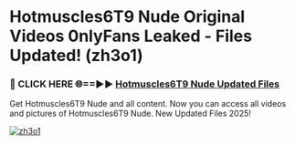 # Hotmuscles6T9 Nude Original Videos 0nlyFans Leaked - Files Updated! (zh3o1)

<h3>🔴 CLICK HERE 🌐==►► <a href="https://tinyurl.com/y5r63du9" rel="nofollow">Hotmuscles6T9 Nude Updated Files</a></h3>

Get Hotmuscles6T9 Nude and all content. Now you can access all videos and pictures of Hotmuscles6T9 Nude. New Updated Files 2025!

[![zh3o1](https://i.imgur.com/UVo9nyh.gif)](https://tinyurl.com/y5r63du9)